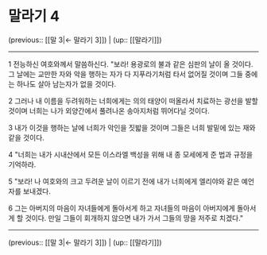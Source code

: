 # 말라기 4

(previous:: [[말 3|← 말라기 3]]) | (up:: [[말라기]])

***




1 
전능하신 여호와께서 말씀하신다. "보라! 용광로의 불과 같은 심판의 날이 올 것이다. 그 날에는 교만한 자와 악을 행하는 자가 다 지푸라기처럼 타서 없어질 것이며 그들 중에는 하나도 살아 남는자가 없을 것이다. 



2 
그러나 내 이름을 두려워하는 너희에게는 의의 태양이 떠올라서 치료하는 광선을 발할 것이며 너희는 나가 외양간에서 풀려나온 송아지처럼 뛰어다닐 것이다. 



3 
내가 이것을 행하는 날에 너희가 악인을 짓밟을 것이며 그들은 너희 발밑에 있는 재와 같을 것이다. 



4 
"너희는 내가 시내산에서 모든 이스라엘 백성을 위해 내 종 모세에게 준 법과 규정을 기억하라. 



5 
"보라! 나 여호와의 크고 두려운 날이 이르기 전에 내가 너희에게 엘리야와 같은 예언자를 보내겠다. 



6 
그는 아버지의 마음이 자녀들에게 돌아서게 하고 자녀들의 마음이 아버지에게 돌아서게 할 것이다. 만일 그들이 회개하지 않으면 내가 가서 그들의 땅을 저주로 치겠다."

***

(previous:: [[말 3|← 말라기 3]]) | (up:: [[말라기]])
